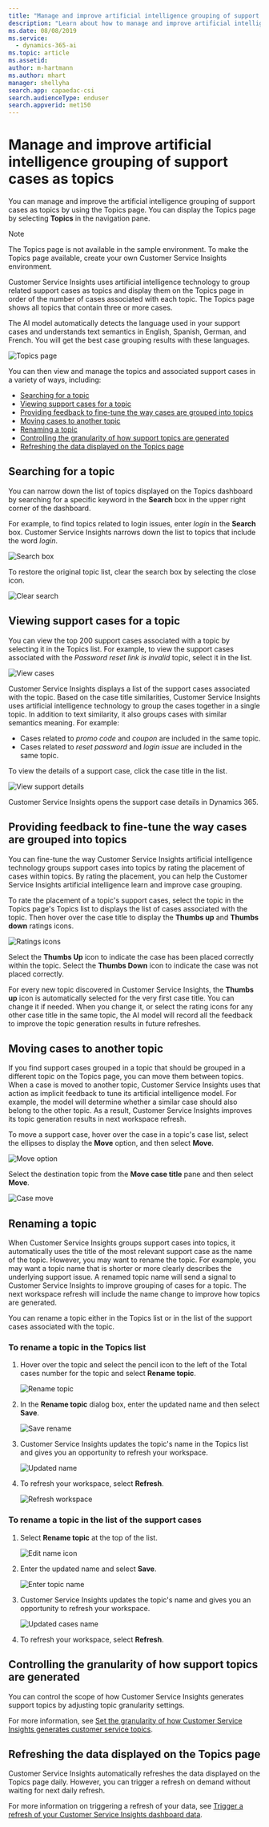 ```yaml
---
title: "Manage and improve artificial intelligence grouping of support cases as topics"
description: "Learn about how to manage and improve artificial intelligence grouping of support cases as topics."
ms.date: 08/08/2019
ms.service:
  - dynamics-365-ai
ms.topic: article
ms.assetid: 
author: m-hartmann
ms.author: mhart
manager: shellyha
search.app: capaedac-csi
search.audienceType: enduser
search.appverid: met150
---
```


# Manage and improve artificial intelligence grouping of support cases as topics

You can manage and improve the artificial intelligence grouping of support cases as topics by using the Topics page. You can display the Topics page by selecting **Topics** in the navigation pane.

> [!NOTE]
> The Topics page is not available in the sample environment. To make the Topics page available, create your own Customer Service Insights environment.

Customer Service Insights uses artificial intelligence technology to group related support cases as topics and display them on the Topics page in order of the number of cases associated with each topic. The Topics page shows all topics that contain three or more cases.

The AI model automatically detects the language used in your support cases and understands text semantics in English, Spanish, German, and French. You will get the best case grouping results with these languages.

![Topics page](media/topics-page.png)

You can then view and manage the topics and associated support cases in a variety of ways, including:

* [Searching for a topic](#searching-for-a-topic)
* [Viewing support cases for a topic](#viewing-support-cases-for-a-topic)
* [Providing feedback to fine-tune the way cases are grouped into topics](#providing-feedback-to-fine-tune-the-way-cases-are-grouped-into-topics)
* [Moving cases to another topic](#moving-cases-to-another-topic)
* [Renaming a topic](#renaming-a-topic)
* [Controlling the granularity of how support topics are generated](#controlling-the-granularity-of-how-support-topics-are-generated)
* [Refreshing the data displayed on the Topics page](#refreshing-the-data-displayed-on-the-topics-page)

## Searching for a topic

You can narrow down the list of topics displayed on the Topics dashboard by searching for a specific keyword in the **Search** box in the upper right corner of the dashboard.

For example, to find topics related to login issues, enter *login* in the **Search** box. Customer Service Insights narrows down the list to topics that include the word *login*.

![Search box](media/search-box.png)

To restore the original topic list, clear the search box by selecting the close icon.

![Clear search](media/clear-search.png)

## Viewing support cases for a topic

You can view the top 200 support cases associated with a topic by selecting it in the Topics list. For example, to view the support cases associated with the *Password reset link is invalid* topic, select it in the list.

![View cases](media/view-cases.png)

Customer Service Insights displays a list of the support cases associated with the topic. Based on the case title similarities, Customer Service Insights uses artificial intelligence technology to group the cases together in a single topic. In addition to text similarity, it also groups cases with similar semantics meaning. For example:

* Cases related to *promo code* and *coupon* are included in the same topic.
* Cases related to *reset password* and *login issue* are included in the same topic.

To view the details of a support case, click the case title in the list.

![View support details](media/view-support-details.png)

Customer Service Insights opens the support case details in Dynamics 365.

## Providing feedback to fine-tune the way cases are grouped into topics

You can fine-tune the way Customer Service Insights artificial intelligence technology groups support cases into topics by rating the placement of cases within topics. By rating the placement, you can help the Customer Service Insights artificial intelligence learn and improve case grouping.

To rate the placement of a topic's support cases, select the topic in the Topics page's Topics list to displays the list of cases associated with the topic. Then hover over the case title to display the **Thumbs up** and **Thumbs down** ratings icons.

![Ratings icons](media/ratings-icons.png)

Select the **Thumbs Up** icon to indicate the case has been placed correctly within the topic. Select the **Thumbs Down** icon to indicate the case was not placed correctly.

For every new topic discovered in Customer Service Insights, the **Thumbs up** icon is automatically selected for the very first case title. You can change it if needed. When you change it, or select the rating icons for any other case title in the same topic, the AI model will record all the feedback to improve the topic generation results in future refreshes.

## Moving cases to another topic

If you find support cases grouped in a topic that should be grouped in a different topic on the Topics page, you can move them between topics. When a case is moved to another topic, Customer Service Insights uses that action as implicit feedback to tune its artificial intelligence model. For example, the model will determine whether a similar case should also belong to the other topic. As a result, Customer Service Insights improves its topic generation results in next workspace refresh.

To move a support case, hover over the case in a topic's case list, select the ellipses to display the **Move** option, and then select **Move**.

![Move option](media/move-option.png)

Select the destination topic from the **Move case title** pane and then select **Move**.

![Case move](media/case-move.png)

## Renaming a topic

When Customer Service Insights groups support cases into topics, it automatically uses the title of the most relevant support case as the name of the topic. However, you may want to rename the topic. For example, you may want a topic name that is shorter or more clearly describes the underlying support issue. A renamed topic name will send a signal to Customer Service Insights to improve grouping of cases for a topic. The next workspace refresh will include the name change to improve how topics are generated.

You can rename a topic either in the Topics list or in the list of the support cases associated with the topic.

### To rename a topic in the Topics list

1. Hover over the topic and select the pencil icon to the left of the Total cases number for the topic and select **Rename topic**.

   ![Rename topic](media/rename-topic.png)

3. In the **Rename topic** dialog box, enter the updated name and then select **Save**.

   ![Save rename](media/save-rename.png)

4. Customer Service Insights updates the topic's name in the Topics list and gives you an opportunity to refresh your workspace.

   ![Updated name](media/updated-name.png)

5. To refresh your workspace, select **Refresh**.

   ![Refresh workspace](media/refresh-workspace.png)

### To rename a topic in the list of the support cases

1. Select **Rename topic** at the top of the list.

   ![Edit name icon](media/edit-topic-name.png)

2. Enter the updated name and select **Save**.

   ![Enter topic name](media/enter-topic-name.png)

3. Customer Service Insights updates the topic's name and gives you an opportunity to refresh your workspace.

   ![Updated cases name](media/updated-cases-name.png)

4. To refresh your workspace, select **Refresh**.

## Controlling the granularity of how support topics are generated

You can control the scope of how Customer Service Insights generates support topics by adjusting topic granularity settings.

For more information, see [Set the granularity of how Customer Service Insights generates customer service topics](granularity.md).

## Refreshing the data displayed on the Topics page

Customer Service Insights automatically refreshes the data displayed on the Topics page daily. However, you can trigger a refresh on demand without waiting for next daily refresh.

For more information on triggering a refresh of your data, see [Trigger a refresh of your Customer Service Insights dashboard data](trigger-refresh.md).
